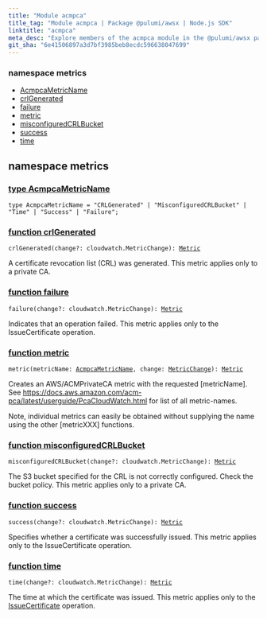 ```yaml
---
title: "Module acmpca"
title_tag: "Module acmpca | Package @pulumi/awsx | Node.js SDK"
linktitle: "acmpca"
meta_desc: "Explore members of the acmpca module in the @pulumi/awsx package."
git_sha: "6e41506897a3d7bf3985beb8ecdc596638047699"
---
```


<!-- WARNING: this page was generated by a tool. Do not edit it by hand. -->
<!-- To change it, please see https://github.com/pulumi/docs/tree/master/tools/tscdocgen. -->



<h3>namespace <strong>metrics</strong></h3>
<ul class="api">
<li><a href="#AcmpcaMetricName"><span class="symbol api"></span>AcmpcaMetricName</a></li>
<li><a href="#crlGenerated"><span class="symbol api"></span>crlGenerated</a></li>
<li><a href="#failure"><span class="symbol api"></span>failure</a></li>
<li><a href="#metric"><span class="symbol api"></span>metric</a></li>
<li><a href="#misconfiguredCRLBucket"><span class="symbol api"></span>misconfiguredCRLBucket</a></li>
<li><a href="#success"><span class="symbol api"></span>success</a></li>
<li><a href="#time"><span class="symbol api"></span>time</a></li>
</ul>




<h2 id="metrics" data-link-title="metrics">namespace <strong>metrics</strong></h2>
<h3 class="pdoc-module-header" id="AcmpcaMetricName" data-link-title="AcmpcaMetricName">
    <a href="https://github.com/pulumi/pulumi-awsx/blob/{{< param git_sha >}}/nodejs/awsx/acmpca/metrics.ts#L20">
        type <strong>AcmpcaMetricName</strong>
    </a>
</h3>

<pre class="highlight"><code><span class='kd'>type</span> AcmpcaMetricName = <span class='s2'>"CRLGenerated"</span> | <span class='s2'>"MisconfiguredCRLBucket"</span> | <span class='s2'>"Time"</span> | <span class='s2'>"Success"</span> | <span class='s2'>"Failure"</span>;</code></pre>
<h3 class="pdoc-module-header" id="crlGenerated" data-link-title="crlGenerated">
    <a href="https://github.com/pulumi/pulumi-awsx/blob/{{< param git_sha >}}/nodejs/awsx/acmpca/metrics.ts#L42">
        function <strong>crlGenerated</strong>
    </a>
</h3>


<pre class="highlight"><code><span class='kd'></span>crlGenerated(change?: cloudwatch.MetricChange): <a href='/docs/reference/pkg/nodejs/pulumi/awsx/cloudwatch/#Metric'>Metric</a></code></pre>


A certificate revocation list (CRL) was generated. This metric applies only to a private CA.

<h3 class="pdoc-module-header" id="failure" data-link-title="failure">
    <a href="https://github.com/pulumi/pulumi-awsx/blob/{{< param git_sha >}}/nodejs/awsx/acmpca/metrics.ts#L74">
        function <strong>failure</strong>
    </a>
</h3>


<pre class="highlight"><code><span class='kd'></span>failure(change?: cloudwatch.MetricChange): <a href='/docs/reference/pkg/nodejs/pulumi/awsx/cloudwatch/#Metric'>Metric</a></code></pre>


Indicates that an operation failed. This metric applies only to the IssueCertificate operation.

<h3 class="pdoc-module-header" id="metric" data-link-title="metric">
    <a href="https://github.com/pulumi/pulumi-awsx/blob/{{< param git_sha >}}/nodejs/awsx/acmpca/metrics.ts#L31">
        function <strong>metric</strong>
    </a>
</h3>


<pre class="highlight"><code><span class='kd'></span>metric(metricName: <a href='#AcmpcaMetricName'>AcmpcaMetricName</a>, change: <a href='/docs/reference/pkg/nodejs/pulumi/awsx/cloudwatch/#MetricChange'>MetricChange</a>): <a href='/docs/reference/pkg/nodejs/pulumi/awsx/cloudwatch/#Metric'>Metric</a></code></pre>


Creates an AWS/ACMPrivateCA metric with the requested [metricName]. See
https://docs.aws.amazon.com/acm-pca/latest/userguide/PcaCloudWatch.html for list of all
metric-names.

Note, individual metrics can easily be obtained without supplying the name using the other
[metricXXX] functions.

<h3 class="pdoc-module-header" id="misconfiguredCRLBucket" data-link-title="misconfiguredCRLBucket">
    <a href="https://github.com/pulumi/pulumi-awsx/blob/{{< param git_sha >}}/nodejs/awsx/acmpca/metrics.ts#L50">
        function <strong>misconfiguredCRLBucket</strong>
    </a>
</h3>


<pre class="highlight"><code><span class='kd'></span>misconfiguredCRLBucket(change?: cloudwatch.MetricChange): <a href='/docs/reference/pkg/nodejs/pulumi/awsx/cloudwatch/#Metric'>Metric</a></code></pre>


The S3 bucket specified for the CRL is not correctly configured. Check the bucket policy. This
metric applies only to a private CA.

<h3 class="pdoc-module-header" id="success" data-link-title="success">
    <a href="https://github.com/pulumi/pulumi-awsx/blob/{{< param git_sha >}}/nodejs/awsx/acmpca/metrics.ts#L67">
        function <strong>success</strong>
    </a>
</h3>


<pre class="highlight"><code><span class='kd'></span>success(change?: cloudwatch.MetricChange): <a href='/docs/reference/pkg/nodejs/pulumi/awsx/cloudwatch/#Metric'>Metric</a></code></pre>


Specifies whether a certificate was successfully issued. This metric applies only to the
IssueCertificate operation.

<h3 class="pdoc-module-header" id="time" data-link-title="time">
    <a href="https://github.com/pulumi/pulumi-awsx/blob/{{< param git_sha >}}/nodejs/awsx/acmpca/metrics.ts#L59">
        function <strong>time</strong>
    </a>
</h3>


<pre class="highlight"><code><span class='kd'></span>time(change?: cloudwatch.MetricChange): <a href='/docs/reference/pkg/nodejs/pulumi/awsx/cloudwatch/#Metric'>Metric</a></code></pre>


The time at which the certificate was issued. This metric applies only to the
[IssueCertificate](https://docs.aws.amazon.com/acm-pca/latest/APIReference/API_IssueCertificate.html)
operation.




